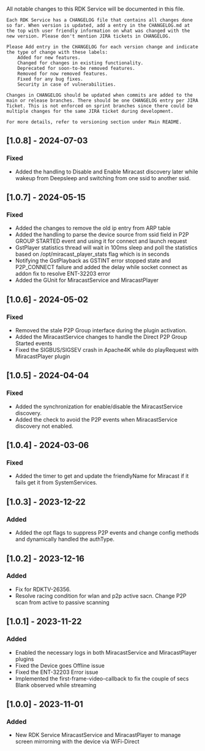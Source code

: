 All notable changes to this RDK Service will be documented in this file.

    Each RDK Service has a CHANGELOG file that contains all changes done so far. When version is updated, add a entry in the CHANGELOG.md at the top with user friendly information on what was changed with the new version. Please don't mention JIRA tickets in CHANGELOG.

    Please Add entry in the CHANGELOG for each version change and indicate the type of change with these labels:
        Added for new features.
        Changed for changes in existing functionality.
        Deprecated for soon-to-be removed features.
        Removed for now removed features.
        Fixed for any bug fixes.
        Security in case of vulnerabilities.

    Changes in CHANGELOG should be updated when commits are added to the main or release branches. There should be one CHANGELOG entry per JIRA Ticket. This is not enforced on sprint branches since there could be multiple changes for the same JIRA ticket during development.

    For more details, refer to versioning section under Main README.
## [1.0.8] - 2024-07-03
### Fixed
- Added the handling to Disable and Enable Miracast discovery later while wakeup from Deepsleep and switching from one ssid to another ssid.

## [1.0.7] - 2024-05-15
### Fixed
- Added the changes to remove the old ip entry from ARP table
- Added the handling to parse the device source from ssid field in P2P GROUP STARTED event and using it for connect and launch request
- GstPlayer statistics thread will wait in 100ms sleep and poll the statistics based on /opt/miracast_player_stats flag which is in seconds
- Notifying the GstPlayback as GSTINT error stopped state and P2P_CONNECT failure and added the delay while socket connect as addon fix to resolve ENT-32203 error
- Added the GUnit for MiracastService and MiracastPlayer

## [1.0.6] - 2024-05-02
### Fixed
- Removed the stale P2P Group interface during the plugin activation.
- Added the MiracastService changes to handle the Direct P2P Group Started events
- Fixed the SIGBUS/SIGSEV crash in Apache4K while do playRequest with MiracastPlayer plugin

## [1.0.5] - 2024-04-04
### Fixed
- Added the synchronization for enable/disable the MiracastService discovery.
- Added the check to avoid the P2P events when MiracastService discovery not enabled.

## [1.0.4] - 2024-03-06
### Fixed
- Added the timer to get and update the friendlyName for Miracast if it fails get it from SystemServices.

## [1.0.3] - 2023-12-22
### Added
- Added the opt flags to suppress P2P events and change config methods and dynamically handled the authType.

## [1.0.2] - 2023-12-16
### Added
- Fix for RDKTV-26356.
- Resolve racing condition for wlan and p2p active sacn. Change P2P scan from active to passive scanning

## [1.0.1] - 2023-11-22
### Added
- Enabled the necessary logs in both MiracastService and MiracastPlayer plugins
- Fixed the Device goes Offline issue
- Fixed the ENT-32203 Error issue
- Implemented the first-frame-video-callback to fix the couple of secs Blank observed while streaming

## [1.0.0] - 2023-11-01
### Added
- New RDK Service MiracastService and MiracastPlayer to manage screen mirrorning with the device via WiFi-Direct
